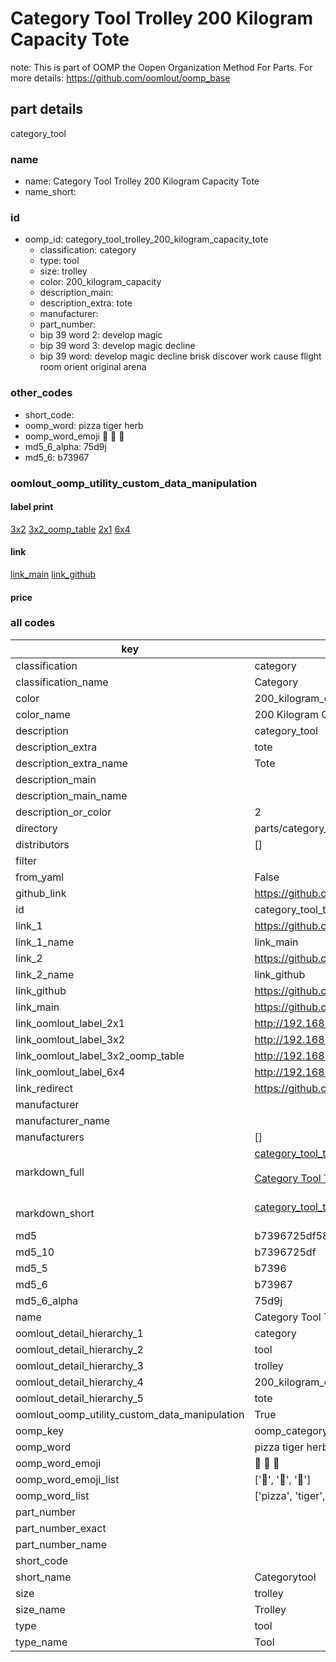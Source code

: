 # Category Tool Trolley 200 Kilogram Capacity Tote  

note: This is part of OOMP the Oopen Organization Method For Parts. For more details: https://github.com/oomlout/oomp_base

##  part details
  



category_tool



### name
* name: Category Tool Trolley 200 Kilogram Capacity Tote
* name_short: 
### id
* oomp_id: category_tool_trolley_200_kilogram_capacity_tote
  * classification: category
  * type: tool
  * size: trolley
  * color: 200_kilogram_capacity
  * description_main: 
  * description_extra: tote
  * manufacturer: 
  * part_number: 
  * bip 39 word 2: develop magic
  * bip 39 word 3: develop magic decline
  * bip 39 word: develop magic decline brisk discover work cause flight room orient original arena

### other_codes
* short_code: 
* oomp_word: pizza tiger herb
* oomp_word_emoji :pizza: :tiger: :herb:
* md5_6_alpha: 75d9j
* md5_6: b73967






### oomlout_oomp_utility_custom_data_manipulation
#### label print
[3x2](http://192.168.1.245:1112/?label=oomp%2075d9j)
[3x2_oomp_table](http://192.168.1.108:1112/?label=oomp%2075d9j)
[2x1](http://192.168.1.242:1112/?label=oomp%2075d9j)
[6x4](http://192.168.1.55:1112/?label=oomp%2075d9j)    

#### link

[link_main](https://github.com/oomlout/oomlout_oomp_version_1_messy/tree/main/parts/category_tool_trolley_200_kilogram_capacity_tote) [link_github](https://github.com/oomlout/oomlout_oomp_version_1_messy/tree/main/parts/category_tool_trolley_200_kilogram_capacity_tote)                             

#### price







### all codes 
| key | value |  
| --- | --- |  
| classification | category |  
| classification_name | Category |  
| color | 200_kilogram_capacity |  
| color_name | 200 Kilogram Capacity |  
| description | category_tool |  
| description_extra | tote |  
| description_extra_name | Tote |  
| description_main |  |  
| description_main_name |  |  
| description_or_color | 2  |  
| directory | parts/category_tool_trolley_200_kilogram_capacity_tote |  
| distributors | [] |  
| filter |  |  
| from_yaml | False |  
| github_link | https://github.com/oomlout/oomlout_oomp_part_src/tree/main/parts/category_tool_trolley_200_kilogram_capacity_tote |  
| id | category_tool_trolley_200_kilogram_capacity_tote |  
| link_1 | https://github.com/oomlout/oomlout_oomp_version_1_messy/tree/main/parts/category_tool_trolley_200_kilogram_capacity_tote |  
| link_1_name | link_main |  
| link_2 | https://github.com/oomlout/oomlout_oomp_version_1_messy/tree/main/parts/category_tool_trolley_200_kilogram_capacity_tote |  
| link_2_name | link_github |  
| link_github | https://github.com/oomlout/oomlout_oomp_version_1_messy/tree/main/parts/category_tool_trolley_200_kilogram_capacity_tote |  
| link_main | https://github.com/oomlout/oomlout_oomp_version_1_messy/tree/main/parts/category_tool_trolley_200_kilogram_capacity_tote |  
| link_oomlout_label_2x1 | http://192.168.1.242:1112/?label=oomp%2075d9j |  
| link_oomlout_label_3x2 | http://192.168.1.245:1112/?label=oomp%2075d9j |  
| link_oomlout_label_3x2_oomp_table | http://192.168.1.108:1112/?label=oomp%2075d9j |  
| link_oomlout_label_6x4 | http://192.168.1.55:1112/?label=oomp%2075d9j |  
| link_redirect | https://github.com/oomlout/oomlout_oomp_version_1_messy/tree/main/parts/category_tool_trolley_200_kilogram_capacity_tote |  
| manufacturer |  |  
| manufacturer_name |  |  
| manufacturers | [] |  
| markdown_full | [category_tool_trolley_200_kilogram_capacity_tote](none)<br>[](none)<br>[Category Tool Trolley 200 Kilogram Capacity Tote](none)<br><br> |  
| markdown_short | [category_tool_trolley_200_kilogram_capacity_tote](none)<br><br> |  
| md5 | b7396725df58e493f61f71c471e171e4 |  
| md5_10 | b7396725df |  
| md5_5 | b7396 |  
| md5_6 | b73967 |  
| md5_6_alpha | 75d9j |  
| name | Category Tool Trolley 200 Kilogram Capacity Tote |  
| oomlout_detail_hierarchy_1 | category |  
| oomlout_detail_hierarchy_2 | tool |  
| oomlout_detail_hierarchy_3 | trolley |  
| oomlout_detail_hierarchy_4 | 200_kilogram_capacity |  
| oomlout_detail_hierarchy_5 | tote |  
| oomlout_oomp_utility_custom_data_manipulation | True |  
| oomp_key | oomp_category_tool_trolley_200_kilogram_capacity_tote |  
| oomp_word | pizza tiger herb |  
| oomp_word_emoji | :pizza: :tiger: :herb: |  
| oomp_word_emoji_list | [':pizza:', ':tiger:', ':herb:'] |  
| oomp_word_list | ['pizza', 'tiger', 'herb'] |  
| part_number |  |  
| part_number_exact |  |  
| part_number_name |  |  
| short_code |  |  
| short_name | Categorytool |  
| size | trolley |  
| size_name | Trolley |  
| type | tool |  
| type_name | Tool |  
